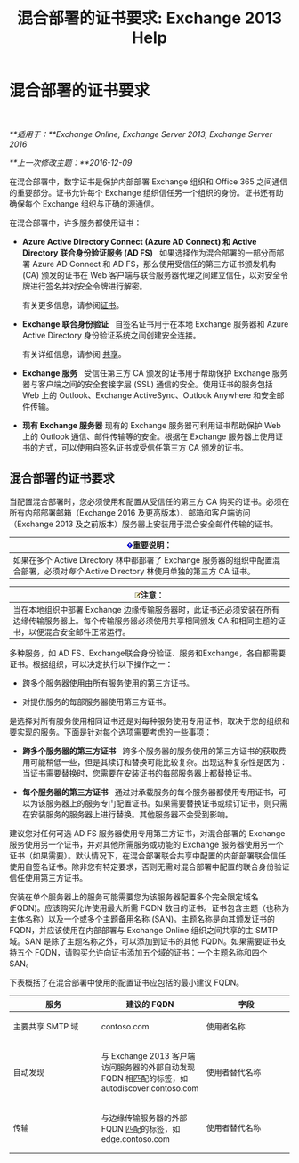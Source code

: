 ﻿---
title: '混合部署的证书要求: Exchange 2013 Help'
TOCTitle: 混合部署的证书要求
ms:assetid: 48d532cc-29f9-4009-9d2d-f19a9c13c320
ms:mtpsurl: https://technet.microsoft.com/zh-cn/library/Hh563848(v=EXCHG.150)
ms:contentKeyID: 50492075
ms.date: 01/11/2018
mtps_version: v=EXCHG.150
ms.translationtype: HT
---

# 混合部署的证书要求

 

_**适用于：**Exchange Online, Exchange Server 2013, Exchange Server 2016_

_**上一次修改主题：**2016-12-09_

在混合部署中，数字证书是保护内部部署 Exchange 组织和 Office 365 之间通信的重要部分。证书允许每个 Exchange 组织信任另一个组织的身份。证书还有助确保每个 Exchange 组织与正确的源通信。

在混合部署中，许多服务都使用证书：

  - **Azure Active Directory Connect (Azure AD Connect) 和 Active Directory 联合身份验证服务 (AD FS)**   如果选择作为混合部署的一部分而部署 Azure AD Connect 和 AD FS，那么使用受信任的第三方证书颁发机构 (CA) 颁发的证书在 Web 客户端与联合服务器代理之间建立信任，以对安全令牌进行签名并对安全令牌进行解密。
    
    有关更多信息，请参阅[证书](http://go.microsoft.com/fwlink/p/?linkid=205993)。

  - **Exchange 联合身份验证**   自签名证书用于在本地 Exchange 服务器和 Azure Active Directory 身份验证系统之间创建安全连接。
    
    有关详细信息，请参阅 [共享](https://technet.microsoft.com/zh-cn/library/dd638083\(v=exchg.150\))。

  - **Exchange 服务**   受信任第三方 CA 颁发的证书用于帮助保护 Exchange 服务器与客户端之间的安全套接字层 (SSL) 通信的安全。使用证书的服务包括 Web 上的 Outlook、Exchange ActiveSync、Outlook Anywhere 和安全邮件传输。

  - **现有 Exchange 服务器** 现有的 Exchange 服务器可利用证书帮助保护 Web 上的 Outlook 通信、邮件传输等的安全。根据在 Exchange 服务器上使用证书的方式，可以使用自签名证书或受信任第三方 CA 颁发的证书。

## 混合部署的证书要求

当配置混合部署时，您必须使用和配置从受信任的第三方 CA 购买的证书。必须在所有内部部署邮箱（Exchange 2016 及更高版本）、邮箱和客户端访问（Exchange 2013 及之前版本）服务器上安装用于混合安全邮件传输的证书。

<table>
<thead>
<tr class="header">
<th><img src="images/Dn151302.important(EXCHG.150).gif" title="重要说明" alt="重要说明" />重要说明：</th>
</tr>
</thead>
<tbody>
<tr class="odd">
<td>如果在多个 Active Directory 林中都部署了 Exchange 服务器的组织中配置混合部署，必须对<em>每个</em> Active Directory 林使用单独的第三方 CA 证书。</td>
</tr>
</tbody>
</table>


<table>
<thead>
<tr class="header">
<th><img src="images/Dn986544.note(EXCHG.150).gif" title="注意" alt="注意" />注意：</th>
</tr>
</thead>
<tbody>
<tr class="odd">
<td>当在本地组织中部署 Exchange 边缘传输服务器时，此证书还必须安装在所有边缘传输服务器上。每个传输服务器必须使用共享相同颁发 CA 和相同主题的证书，以便混合安全邮件正常运行。</td>
</tr>
</tbody>
</table>


多种服务，如 AD FS、Exchange联合身份验证、服务和Exchange，各自都需要证书。根据组织，可以决定执行以下操作之一：

  - 跨多个服务器使用由所有服务使用的第三方证书。

  - 对提供服务的每部服务器使用第三方证书。

是选择对所有服务使用相同证书还是对每种服务使用专用证书，取决于您的组织和要实现的服务。下面是针对每个选项需要考虑的一些事项：

  - **跨多个服务器的第三方证书**   跨多个服务器的服务使用的第三方证书的获取费用可能稍低一些，但是其续订和替换可能比较复杂。出现这种复杂性是因为：当证书需要替换时，您需要在安装证书的每部服务器上都替换证书。

  - **每个服务器的第三方证书**   通过对承载服务的每个服务器都使用专用证书，可以为该服务器上的服务专门配置证书。如果需要替换证书或续订证书，则只需在安装服务的服务器上进行替换。其他服务器不会受到影响。

建议您对任何可选 AD FS 服务器使用专用第三方证书，对混合部署的 Exchange 服务使用另一个证书，并对其他所需服务或功能的 Exchange 服务器使用另一个证书（如果需要）。默认情况下，在混合部署联合共享中配置的内部部署联合信任使用自签名证书。除非您有特定要求，否则无需对混合部署中配置的联合身份验证信任使用第三方证书。

安装在单个服务器上的服务可能需要您为该服务器配置多个完全限定域名 (FQDN)。应该购买允许使用最大所需 FQDN 数目的证书。证书包含主题（也称为主体名称）以及一个或多个主题备用名称 (SAN)。主题名称是向其颁发证书的 FQDN，并应该使用在内部部署与 Exchange Online 组织之间共享的主 SMTP 域。SAN 是除了主题名称之外，可以添加到证书的其他 FQDN。如果需要证书支持五个 FQDN，请购买允许向证书添加五个域的证书：一个主题名称和四个 SAN。

下表概括了在混合部署中使用的配置证书应包括的最小建议 FQDN。


<table>
<colgroup>
<col style="width: 33%" />
<col style="width: 33%" />
<col style="width: 33%" />
</colgroup>
<thead>
<tr class="header">
<th>服务</th>
<th>建议的 FQDN</th>
<th>字段</th>
</tr>
</thead>
<tbody>
<tr class="odd">
<td><p>主要共享 SMTP 域</p></td>
<td><p>contoso.com</p></td>
<td><p>使用者名称</p></td>
</tr>
<tr class="even">
<td><p>自动发现</p></td>
<td><p>与 Exchange 2013 客户端访问服务器的外部自动发现 FQDN 相匹配的标签，如 autodiscover.contoso.com</p></td>
<td><p>使用者替代名称</p></td>
</tr>
<tr class="odd">
<td><p>传输</p></td>
<td><p>与边缘传输服务器的外部 FQDN 匹配的标签，如 edge.contoso.com</p></td>
<td><p>使用者替代名称</p></td>
</tr>
</tbody>
</table>

